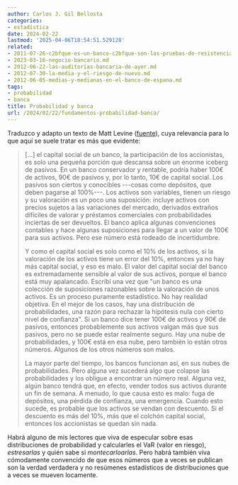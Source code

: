 ```yaml
---
author: Carlos J. Gil Bellosta
categories:
- estadística
date: 2024-02-22
lastmod: '2025-04-06T18:54:51.529128'
related:
- 2011-07-26-c2bfque-es-un-banco-c2bfque-son-las-pruebas-de-resistencia-en-primera-derivada.md
- 2023-03-16-negocio-bancario.md
- 2012-06-22-las-auditorias-bancaria-de-ayer.md
- 2012-07-30-la-media-y-el-riesgo-de-nuevo.md
- 2012-06-05-medias-y-medianas-en-el-banco-de-espana.md
tags:
- probabilidad
- banca
title: Probabilidad y banca
url: /2024/02/22/fundamentos-probabilidad-banca/
---
```


Traduzco y adapto un texto de Matt Levine ([fuente](https://www.bloomberg.com/opinion/articles/2023-03-20/ubs-got-credit-suisse-for-almost-nothing)), cuya relevancia para lo que aquí se suele tratar es más que evidente:

> [...] el capital social de un banco, la participación de los accionistas, es solo una pequeña porción que descansa sobre un enorme iceberg de pasivos. En un banco conservador y rentable, podría haber 100€ de activos, 90€ de pasivos y, por lo tanto, 10€ de capital social. Los pasivos son ciertos y conocibles ---cosas como depósitos, que deben pagarse al 100%---. Los activos son variables, tienen un riesgo y su valoración es un poco una suposición: incluye activos con precios sujetos a las variaciones del mercado, derivados extraños difíciles de valorar y préstamos comerciales con probabilidades inciertas de ser devueltos. El banco aplica algunas convenciones contables y hace algunas suposiciones para llegar a un valor de 100€ para sus activos. Pero ese número está rodeado de incertidumbre.
>
> Y como el capital social es solo como el 10% de los activos, si la valoración de los activos tiene un error del 10%, entonces ya no hay más capital social, y eso es malo. El valor del capital social del banco es extremadamente sensible al valor de sus activos, porque el banco está muy apalancado. Escribí una vez que "un banco es una colección de suposiciones razonables sobre la valoración de unos activos. Es un proceso puramente estadístico. No hay realidad objetiva. En el mejor de los casos, hay una distribución de probabilidades, una razón para rechazar la hipótesis nula con cierto nivel de confianza". Si un banco dice tener 100€ de activos y 90€ de pasivos, entonces probablemente sus activos valgan más que sus pasivos, pero no se puede estar realmente seguro. Hay una nube de probabilidades, y 100€ está en esa nube, pero también lo están otros números. Algunos de los otros números son malos.
>
> La mayor parte del tiempo, los bancos funcionan así, en sus nubes de probabilidades. Pero alguna vez sucederá algo que colapse las probabilidades y los obligue a encontrar un número real. Alguna vez, algún banco tendrá que, en efecto, vender todos sus activos durante un fin de semana. A menudo, lo que causa esto es malo: fuga de depósitos, una pérdida de confianza, una emergencia. Cuando esto sucede, es probable que los activos se vendan con descuento. Si el descuento es más del 10%, más que el colchón capital social, entonces los accionistas se quedan sin nada.

Habrá alguno de mis lectores que viva de especular sobre esas distribuciones de probabilidad y calcularles el VaR (valor en riesgo), _estresarlas_ y quién sabe si _montecarloarlas_. Pero habrá también viva cómodamente convencido de que esos números que a veces se publican son la verdad verdadera y no resúmenes estadísticos de distribuciones que a veces se mueven locamente.